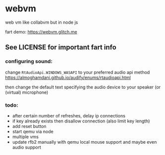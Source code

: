 # webvm
web vm like collabvm but in node js

fart demo: https://webvm.glitch.me

## See LICENSE for important fart info

### configuring sound:

change `RtAudioApi.WINDOWS_WASAPI` to your preferred audio api method https://almoghamdani.github.io/audify/enums/rtaudioapi.html

then change the default text specifying the audio device to your speaker (or (virtual) microphone)

### todo:

- after certain number of refreshes, delay ip connections
- if key already exists then disallow connection (also limit key length)
- add reset button
- start qemu via node
- multiple vms
- update rfb2 manually with qemu local mouse support and maybe even audio support
